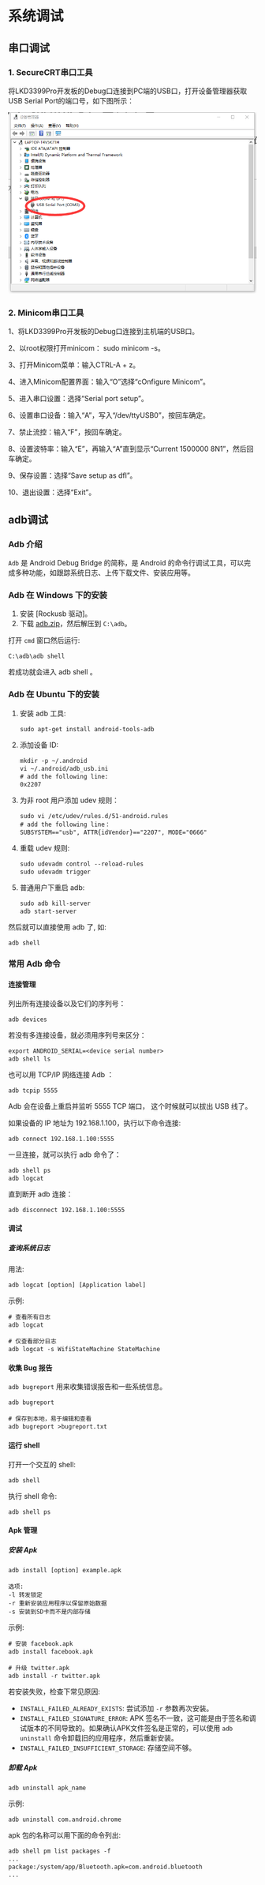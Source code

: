 # 系统调试


## 串口调试

### 1. SecureCRT串口工具

   将LKD3399Pro开发板的Debug口连接到PC端的USB口，打开设备管理器获取USB Serial Port的端口号，如下图所示：

   ![](../images/SecureCRT_list.png)

### 2. Minicom串口工具

1、将LKD3399Pro开发板的Debug口连接到主机端的USB口。

2、以root权限打开minicom： sudo minicom -s。

3、打开Minicom菜单：输入CTRL-A + z。

4、进入Minicom配置界面：输入“O”选择“cOnfigure Minicom”。

5、进入串口设置：选择“Serial port setup”。

6、设置串口设备：输入“A”，写入“/dev/ttyUSB0”，按回车确定。

7、禁止流控：输入“F”，按回车确定。

8、设置波特率：输入“E”，再输入“A”直到显示“Current 1500000 8N1”，然后回车确定。

9、保存设置：选择“Save setup as dfl”。

10、退出设置：选择“Exit”。

## adb调试

### Adb 介绍

`Adb` 是 Android Debug Bridge 的简称，是 Android 的命令行调试工具，可以完成多种功能，如跟踪系统日志、上传下载文件、安装应用等。

### Adb 在 Windows 下的安装

1. 安装 [Rockusb 驱动]。
2. 下载 [adb.zip](http://adbshell.com/upload/adb.zip)，然后解压到 `C:\adb`。

打开 `cmd` 窗口然后运行:

``` shell
C:\adb\adb shell
```

若成功就会进入 adb shell 。

### Adb 在 Ubuntu 下的安装

1. 安装 adb 工具:

    ``` shell
    sudo apt-get install android-tools-adb
    ```

2. 添加设备 ID:

    ``` shell
    mkdir -p ~/.android
    vi ~/.android/adb_usb.ini
    # add the following line:
    0x2207
    ```

3. 为非 root 用户添加 udev 规则：

    ``` shell
    sudo vi /etc/udev/rules.d/51-android.rules
    # add the following line：
    SUBSYSTEM=="usb", ATTR{idVendor}=="2207", MODE="0666"
    ```

4. 重载 udev 规则:

    ``` shell
    sudo udevadm control --reload-rules
    sudo udevadm trigger
    ```

5. 普通用户下重启 adb:

    ``` shell
    sudo adb kill-server
    adb start-server
    ```

然后就可以直接使用 adb 了, 如:

``` shell
adb shell
```

### 常用 Adb 命令

#### 连接管理

列出所有连接设备以及它们的序列号：

``` shell
adb devices
```

若没有多连接设备，就必须用序列号来区分：

``` shell
export ANDROID_SERIAL=<device serial number>
adb shell ls
```

也可以用 TCP/IP 网络连接 Adb ：

``` shell
adb tcpip 5555
```

Adb 会在设备上重启并监听 5555 TCP 端口， 这个时候就可以拔出 USB 线了。

如果设备的 IP 地址为 192.168.1.100，执行以下命令连接:

``` shell
adb connect 192.168.1.100:5555
```

一旦连接，就可以执行 adb 命令了：

``` shell
adb shell ps
adb logcat
```

直到断开 adb 连接：

``` shell
adb disconnect 192.168.1.100:5555
```

#### 调试

##### 查询系统日志

用法:

``` shell
adb logcat [option] [Application label]
```

示例:

``` shell
# 查看所有日志
adb logcat

# 仅查看部分日志
adb logcat -s WifiStateMachine StateMachine
```

#### 收集 Bug 报告

`adb bugreport` 用来收集错误报告和一些系统信息。

``` shell
adb bugreport

# 保存到本地，易于编辑和查看
adb bugreport >bugreport.txt
```

#### 运行 shell

打开一个交互的 shell:

``` shell
adb shell
```

执行 shell 命令:

``` shell
adb shell ps
```

#### Apk 管理

##### 安装 Apk

```text
adb install [option] example.apk

选项:
-l 转发锁定
-r 重新安装应用程序以保留原始数据
-s 安装到SD卡而不是内部存储
```

示例:

``` shell
# 安装 facebook.apk
adb install facebook.apk

# 升级 twitter.apk
adb install -r twitter.apk
```

若安装失败，检查下常见原因:

- `INSTALL_FAILED_ALREADY_EXISTS`: 尝试添加 `-r` 参数再次安装。
- `INSTALL_FAILED_SIGNATURE_ERROR`: APK 签名不一致，这可能是由于签名和调试版本的不同导致的。如果确认APK文件签名是正常的，可以使用 `adb uninstall` 命令卸载旧的应用程序，然后重新安装。
- `INSTALL_FAILED_INSUFFICIENT_STORAGE`: 存储空间不够。

##### 卸载 Apk

``` shell
adb uninstall apk_name
```

示例:

``` shell
adb uninstall com.android.chrome
```

apk 包的名称可以用下面的命令列出:

``` shell
adb shell pm list packages -f
...
package:/system/app/Bluetooth.apk=com.android.bluetooth
...
```
